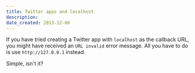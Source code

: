 ```yaml
---
title: Twitter apps and localhost
description: 
date_created: 2013-12-06
---
```


If you have tried creating a Twitter app with `localhost` as the callback URL, you might have received an `URL invalid` error message. All you have to do is use `http://127.0.0.1` instead.

Simple, isn't it?

